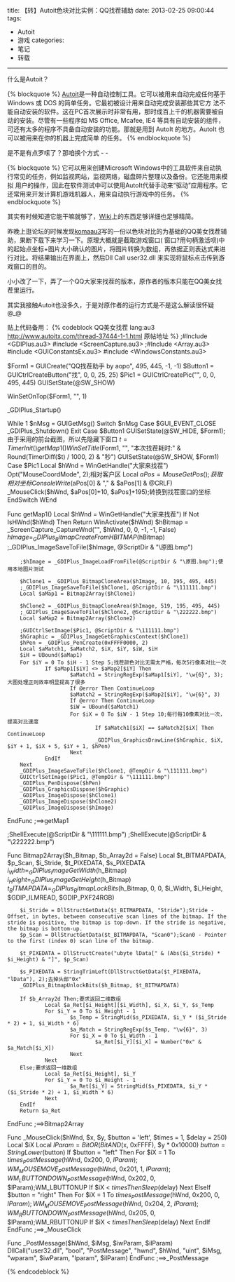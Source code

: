 title: 【转】Autoit色块对比实例：QQ找茬辅助
date: 2013-02-25 09:00:44
tags: 
- Autoit
- 游戏
categories: 
- 笔记
- 转载
---

什么是Autoit？

{% blockquote %}
[Autoit][1]是一种自动控制工具。它可以被用来自动完成任何基于 Windows 或 DOS 的简单任务。它最初被设计用来自动完成安装那些其它方
法不能自动安装的软件。这在PC首次展示时非常有用，那时成百上千的机器需要被自动的安装。尽管有一些程序如 MS Office, Mcafee, IE4 等具有自动安装的组件，可还有太多的程序不具备自动安装的功能。那就是用到 AutoIt 的地方。AutoIt 也可以被用来在你的机器上完成简单
的任务。
{% endblockquote %}

是不是有点罗嗦了？那咱换个方式 - -
<!--more-->
{% blockquote %}
它可以用来创建Microsoft Windows中的工具软件来自动执行常见的任务，例如监视网站，监视网络，磁盘碎片整理以及备份。它还能用来模拟
用户的操作，因此在软件测试中可以使用AutoIt代替手动来“驱动”应用程序。它还常用来开发计算机游戏机器人，用来自动执行游戏中的任务。
{% endblockquote %}

其实有时候知道它能干嘛就够了，[Wiki][2]上的东西足够详细也足够精简。

昨晚上逛论坛的时候发现[komaau3][3]写的一份以色块对比的为基础的QQ美女找茬辅助，果断下载下来学习一下。原理大概就是截取游戏窗口(
窗口?用句柄激活呗)中的起始点坐标+图片大小确认的图片，将图片转换为数组，再依据正则表达式来进行对比。将结果输出在界面上，然后Dll
Call user32.dll 来实现将鼠标点击传到游戏窗口的目的。

小小改了一下，弄了一个QQ大家来找茬的版本，原作者的版本只能在QQ美女找茬里运行。

其实我接触Autoit也没多久，于是对原作者的运行方式是不是这么解读很怀疑 @_@

贴上代码备用：
{% codeblock QQ美女找茬 lang:au3 http://www.autoitx.com/thread-37444-1-1.html 原帖地址 %}
;#Include <GDIPlus.au3>
#include <ScreenCapture.au3>
;#Include <Array.au3>
#include <GUIConstantsEx.au3>
#include <WindowsConstants.au3>
 
$Form1 = GUICreate("QQ找茬助手 by aopo", 495, 445, -1, -1)
$Button1 = GUICtrlCreateButton("找", 0, 0, 25, 25)
$Pic1 = GUICtrlCreatePic("", 0, 0, 495, 445)
GUISetState(@SW_SHOW)
 
WinSetOnTop($Form1, "", 1)
 
_GDIPlus_Startup()
 
While 1
        $nMsg = GUIGetMsg()
        Switch $nMsg
                Case $GUI_EVENT_CLOSE
                        _GDIPlus_Shutdown()
                        Exit
                Case $Button1
                        GUISetState(@SW_HIDE, $Form1);由于采用的前台截图，所以先隐藏下窗口
                        $t = TimerInit()
                        getMap1()
                        WinSetTitle($Form1, "", "本次找茬耗时:" & Round(TimerDiff($t) / 1000, 2) & "秒")
                        GUISetState(@SW_SHOW, $Form1)
                Case $Pic1
                        Local $hWnd = WinGetHandle("大家来找茬")
                        Opt("MouseCoordMode", 2);相对客户区
                        Local $aPos = MouseGetPos();获取相对坐标
                        ConsoleWrite($aPos[0] & "," & $aPos[1] & @CRLF)
                        _MouseClick($hWnd, $aPos[0]+10, $aPos[1]+195);转换到找茬窗口的坐标
        EndSwitch
WEnd
 
Func getMap1()
        Local $hWnd = WinGetHandle("大家来找茬")
        If Not IsHWnd($hWnd) Then Return
        WinActivate($hWnd)
        $hBitmap = _ScreenCapture_CaptureWnd("", $hWnd, 0, 0, -1, -1, False)
        $hImage = _GDIPlus_BitmapCreateFromHBITMAP($hBitmap)
        ;_GDIPlus_ImageSaveToFile($hImage, @ScriptDir & "\原图.bmp")
        
        ;$hImage = _GDIPlus_ImageLoadFromFile(@ScriptDir & "\原图.bmp");使用本地图片测试
 
        $hClone1 = _GDIPlus_BitmapCloneArea($hImage, 10, 195, 495, 445)
        ;_GDIPlus_ImageSaveToFile($hClone1, @ScriptDir & "\111111.bmp")
        Local $aMap1 = Bitmap2Array($hClone1)
 
        $hClone2 = _GDIPlus_BitmapCloneArea($hImage, 519, 195, 495, 445)
        ;_GDIPlus_ImageSaveToFile($hClone2, @ScriptDir & "\222222.bmp")
        Local $aMap2 = Bitmap2Array($hClone2)
 
        ;GUICtrlSetImage($Pic1, @ScriptDir & "\111111.bmp")
        $hGraphic = _GDIPlus_ImageGetGraphicsContext($hClone1)
        $hPen = _GDIPlus_PenCreate(0xFFFF0000, 2)
        Local $aMatch1, $aMatch2, $iX, $iY, $iW, $iH
        $iH = UBound($aMap1)
        For $iY = 0 To $iH - 1 Step 5;找茬颜色对比无需太严格，每次5行像素对比一次
                If $aMap1[$iY] <> $aMap2[$iY] Then
                        $aMatch1 = StringRegExp($aMap1[$iY], "\w{6}", 3);大图处理正则效率明显提高了很多
                        If @error Then ContinueLoop
                        $aMatch2 = StringRegExp($aMap2[$iY], "\w{6}", 3)
                        If @error Then ContinueLoop
                        $iW = UBound($aMatch1)
                        For $iX = 0 To $iW - 1 Step 10;每行每10像素对比一次，提高对比速度
                                If $aMatch1[$iX] == $aMatch2[$iX] Then ContinueLoop
                                _GDIPlus_GraphicsDrawLine($hGraphic, $iX, $iY + 1, $iX + 5, $iY + 1, $hPen)
                        Next
                EndIf
        Next
        _GDIPlus_ImageSaveToFile($hClone1, @TempDir & "\111111.bmp")
        GUICtrlSetImage($Pic1, @TempDir & "\111111.bmp")
        _GDIPlus_PenDispose($hPen)
        _GDIPlus_GraphicsDispose($hGraphic)
        _GDIPlus_ImageDispose($hClone1)
        _GDIPlus_ImageDispose($hClone2)
        _GDIPlus_ImageDispose($hImage)
EndFunc   ;==>getMap1
 
;ShellExecute(@ScriptDir & "\111111.bmp")
;ShellExecute(@ScriptDir & "\222222.bmp")
 
Func Bitmap2Array($h_Bitmap, $b_Array2d = False)
        Local $t_BITMAPDATA, $p_Scan, $i_Stride, $t_PIXEDATA, $s_PIXEDATA
        $i_Width = _GDIPlus_ImageGetWidth($h_Bitmap)
        $i_Height = _GDIPlus_ImageGetHeight($h_Bitmap)
        $t_BITMAPDATA = _GDIPlus_BitmapLockBits($h_Bitmap, 0, 0, $i_Width, $i_Height, $GDIP_ILMREAD, $GDIP_PXF24RGB)
        
        $i_Stride = DllStructGetData($t_BITMAPDATA, "Stride");Stride - Offset, in bytes, between consecutive scan lines of the bitmap. If the stride is positive, the bitmap is top-down. If the stride is negative, the bitmap is bottom-up.
        $p_Scan = DllStructGetData($t_BITMAPDATA, "Scan0");Scan0 - Pointer to the first (index 0) scan line of the bitmap.
        
        $t_PIXEDATA = DllStructCreate("ubyte lData[" & (Abs($i_Stride) * $i_Height) & "]", $p_Scan)
        
        $s_PIXEDATA = StringTrimLeft(DllStructGetData($t_PIXEDATA, "lData"), 2);去掉头部"0x"
        _GDIPlus_BitmapUnlockBits($h_Bitmap, $t_BITMAPDATA)
 
        If $b_Array2d Then;要求返回二维数组
                Local $a_Ret[$i_Height][$i_Width], $i_X, $i_Y, $s_Temp
                For $i_Y = 0 To $i_Height - 1
                        $s_Temp = StringMid($s_PIXEDATA, $i_Y * ($i_Stride * 2) + 1, $i_Width * 6)
                        $a_Match = StringRegExp($s_Temp, "\w{6}", 3)
                        For $i_X = 0 To $i_Width - 1
                                $a_Ret[$i_Y][$i_X] = Number("0x" & $a_Match[$i_X])
                        Next
                Next
        Else;要求返回一维数组
                Local $a_Ret[$i_Height], $i_Y
                For $i_Y = 0 To $i_Height - 1
                        $a_Ret[$i_Y] = StringMid($s_PIXEDATA, $i_Y * ($i_Stride * 2) + 1, $i_Width * 6)
                Next
        EndIf
        Return $a_Ret
EndFunc   ;==>Bitmap2Array
 
Func _MouseClick($hWnd, $x, $y, $button = 'left', $times = 1, $delay = 250)
        Local $iX
        Local $lParam = BitOR(BitAND($x, 0xFFFF), $y * 0x10000)
        $button = StringLower($button)
        If $button = "left" Then
                For $iX = 1 To $times
                        _PostMessage($hWnd, 0x200, 0, $lParam);WM_MOUSEMOVE
                        _PostMessage($hWnd, 0x201, 1, $lParam);WM_LBUTTONDOWN
                        _PostMessage($hWnd, 0x202, 0, $lParam);WM_LBUTTONUP
                        If $iX < $times Then Sleep($delay)
                Next
        ElseIf $button = "right" Then
                For $iX = 1 To $times
                        _PostMessage($hWnd, 0x200, 0, $lParam);WM_MOUSEMOVE
                        _PostMessage($hWnd, 0x204, 2, $lParam);WM_RBUTTONDOWN
                        _PostMessage($hWnd, 0x205, 0, $lParam);WM_RBUTTONUP
                        If $iX < $times Then Sleep($delay)
                Next
        EndIf
EndFunc   ;==>_MouseClick
 
Func _PostMessage($hWnd, $iMsg, $iwParam, $ilParam)
        DllCall("user32.dll", "bool", "PostMessage", "hwnd", $hWnd, "uint", $iMsg, "wparam", $iwParam, "lparam", $ilParam)
EndFunc   ;==>_PostMessage

{% endcodeblock %}



[1]: http://www.autoitscript.com/site/autoit/
[2]: http://zh.wikipedia.org/zh/AutoIt#.E7.94.A8.E6.B3.95
[3]: http://www.autoitx.com/space.php?uid=7653399
